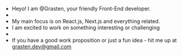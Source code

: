 - Heyo! I am @Grasten, your friendly Front-End developer.
- 
- My main focus is on React.js, Next.js and everything related.
- I am excited to work on something interesting or challenging
- 
- If you have a good work proposition or just a fun idea - hit me up at grasten.dev@gmail.com

<!---
Grasten/Grasten is a ✨ special ✨ repository because its `README.md` (this file) appears on your GitHub profile.
You can click the Preview link to take a look at your changes.
--->
